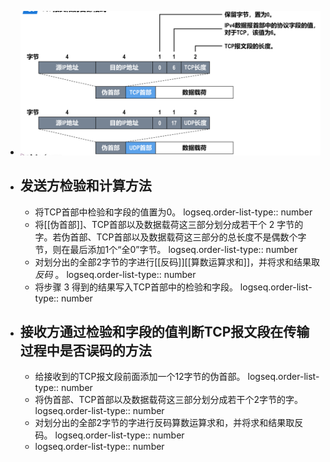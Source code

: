 - ![image.png](../assets/image_1698242170895_0.png)
- ## 发送方检验和计算方法
	- 将TCP首部中检验和字段的值置为0。
	  logseq.order-list-type:: number
	- 将[[伪首部]]、TCP首部以及数据载荷这三部分划分成若干个 2 字节的字。若伪首部、TCP首部以及数据载荷这三部分的总长度不是偶数个字节，则在最后添加1个“全0”字节。
	  logseq.order-list-type:: number
	- 对划分出的全部2字节的字进行[[反码]][[算数运算求和]]，并将求和结果取 *反码* 。
	  logseq.order-list-type:: number
	- 将步骤 3 得到的结果写入TCP首部中的检验和字段。
	  logseq.order-list-type:: number
- ## 接收方通过检验和字段的值判断TCP报文段在传输过程中是否误码的方法
	- 给接收到的TCP报文段前面添加一个12字节的伪首部。
	  logseq.order-list-type:: number
	- 将伪首部、TCP首部以及数据载荷这三部分划分成若干个2字节的字。
	  logseq.order-list-type:: number
	- 对划分出的全部2字节的字进行反码算数运算求和，并将求和结果取反码。
	  logseq.order-list-type:: number
	- logseq.order-list-type:: number